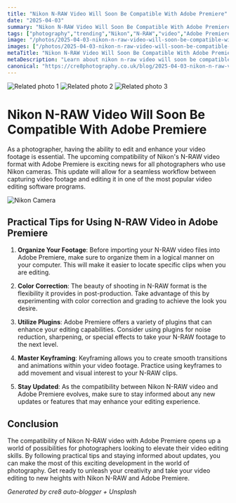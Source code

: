 ```yaml
---
title: "Nikon N-RAW Video Will Soon Be Compatible With Adobe Premiere"
date: "2025-04-03"
summary: "Nikon N-RAW Video Will Soon Be Compatible With Adobe Premiere - A trending topic in photography."
tags: ["photography","trending","Nikon","N-RAW","video","Adobe Premiere","compatibility","editing","photographers","plugins","keyframing","color correction"]
image: "/photos/2025-04-03-nikon-n-raw-video-will-soon-be-compatible-with-adobe-premiere-1.jpg"
images: ["/photos/2025-04-03-nikon-n-raw-video-will-soon-be-compatible-with-adobe-premiere-1.jpg","/photos/2025-04-03-nikon-n-raw-video-will-soon-be-compatible-with-adobe-premiere-2.jpg","/photos/2025-04-03-nikon-n-raw-video-will-soon-be-compatible-with-adobe-premiere-3.jpg"]
metaTitle: "Nikon N-RAW Video Will Soon Be Compatible With Adobe Premiere | cre8 Photography"
metaDescription: "Learn about nikon n-raw video will soon be compatible with adobe premiere in photography with practical tips and insights."
canonical: "https://cre8photography.co.uk/blog/2025-04-03-nikon-n-raw-video-will-soon-be-compatible-with-adobe-premiere"
---
```



<div class="grid grid-cols-1 sm:grid-cols-2 md:grid-cols-3 gap-4">
  <img src="/photos/2025-04-03-nikon-n-raw-video-will-soon-be-compatible-with-adobe-premiere-1.jpg" alt="Related photo 1" class="w-full rounded-lg" />
<img src="/photos/2025-04-03-nikon-n-raw-video-will-soon-be-compatible-with-adobe-premiere-2.jpg" alt="Related photo 2" class="w-full rounded-lg" />
<img src="/photos/2025-04-03-nikon-n-raw-video-will-soon-be-compatible-with-adobe-premiere-3.jpg" alt="Related photo 3" class="w-full rounded-lg" />
</div>


# Nikon N-RAW Video Will Soon Be Compatible With Adobe Premiere

As a photographer, having the ability to edit and enhance your video footage is essential. The upcoming compatibility of Nikon's N-RAW video format with Adobe Premiere is exciting news for all photographers who use Nikon cameras. This update will allow for a seamless workflow between capturing video footage and editing it in one of the most popular video editing software programs.

![Nikon Camera](/path/to/nikon-camera.jpg)

## Practical Tips for Using N-RAW Video in Adobe Premiere

1. **Organize Your Footage**: Before importing your N-RAW video files into Adobe Premiere, make sure to organize them in a logical manner on your computer. This will make it easier to locate specific clips when you are editing.

2. **Color Correction**: The beauty of shooting in N-RAW format is the flexibility it provides in post-production. Take advantage of this by experimenting with color correction and grading to achieve the look you desire.

3. **Utilize Plugins**: Adobe Premiere offers a variety of plugins that can enhance your editing capabilities. Consider using plugins for noise reduction, sharpening, or special effects to take your N-RAW footage to the next level.

4. **Master Keyframing**: Keyframing allows you to create smooth transitions and animations within your video footage. Practice using keyframes to add movement and visual interest to your N-RAW clips.

5. **Stay Updated**: As the compatibility between Nikon N-RAW video and Adobe Premiere evolves, make sure to stay informed about any new updates or features that may enhance your editing experience.

## Conclusion

The compatibility of Nikon N-RAW video with Adobe Premiere opens up a world of possibilities for photographers looking to elevate their video editing skills. By following practical tips and staying informed about updates, you can make the most of this exciting development in the world of photography. Get ready to unleash your creativity and take your video editing to new heights with Nikon N-RAW and Adobe Premiere.

*Generated by cre8 auto-blogger + Unsplash*
